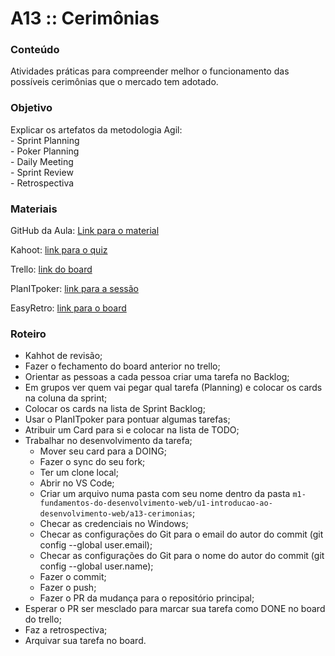 # A13 :: Cerimônias

### Conteúdo

Atividades práticas para compreender melhor o funcionamento das possíveis cerimônias que o mercado tem adotado.

### Objetivo

Explicar os artefatos da metodologia Agil:  
\- Sprint Planning  
\- Poker Planning  
\- Daily Meeting  
\- Sprint Review  
\- Retrospectiva

### Materiais

GitHub da Aula: [Link para o material](https://github.com/digitalcollege-classes/SUL-FS03/tree/main/m1-fundamentos-do-desenvolvimento-web/u1-introducao-ao-desenvolvimento-web/a13-cerimonias)

Kahoot: [link para o quiz](https://create.kahoot.it/share/anteriormente-em-full-stack/610b1dd7-86e2-4bc3-9447-72c4a407fead)

Trello: [link do board](https://trello.com/invite/b/r84xCUPG/ATTI7973096a7b48d57ca3b7779316b66fe5CBE787D5/formacao-full-stack)

PlanITpoker: [link para a sessão](https://www.planitpoker.com/board/#/room/85033f3ce0ab4561833c94a4d7db2eb4)

EasyRetro: [link para o board](https://easyretro.io/publicboard/hKffogyjzzPPMsdBi6Cu8iRTUNU2/a6071552-7cc9-4448-9235-433894a6248b)

### Roteiro

- Kahhot de revisão;
- Fazer o fechamento do board anterior no trello;
- Orientar as pessoas a cada pessoa criar uma tarefa no Backlog;
- Em grupos ver quem vai pegar qual tarefa (Planning) e colocar os cards na coluna da sprint;
- Colocar os cards na lista de Sprint Backlog;
- Usar o PlanITpoker para pontuar algumas tarefas;
- Atribuir um Card para si e colocar na lista de TODO;
- Trabalhar no desenvolvimento da tarefa;
  - Mover seu card para a DOING;
  - Fazer o sync do seu fork;
  - Ter um clone local;
  - Abrir no VS Code;
  - Criar um arquivo numa pasta com seu nome dentro da pasta `m1-fundamentos-do-desenvolvimento-web/u1-introducao-ao-desenvolvimento-web/a13-cerimonias`;
  - Checar as credenciais no Windows;
  - Checar as configurações do Git para o email do autor do commit (git config --global user.email);
  - Checar as configurações do Git para o nome do autor do commit (git config --global user.name);
  - Fazer o commit;
  - Fazer o push;
  - Fazer o PR da mudança para o repositório principal;
- Esperar o PR ser mesclado para marcar sua tarefa como DONE no board do trello;
- Faz a retrospectiva;
- Arquivar sua tarefa no board.
